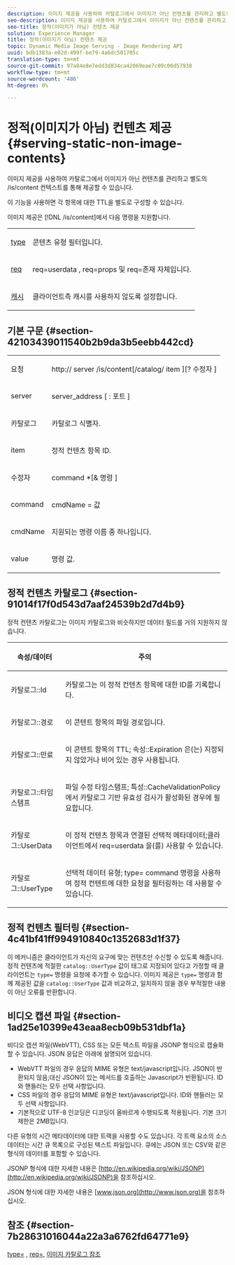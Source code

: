 ```yaml
---
description: 이미지 제공을 사용하여 카탈로그에서 이미지가 아닌 컨텐츠를 관리하고 별도의 /is/content 컨텍스트를 통해 제공할 수 있습니다.
seo-description: 이미지 제공을 사용하여 카탈로그에서 이미지가 아닌 컨텐츠를 관리하고 별도의 /is/content 컨텍스트를 통해 제공할 수 있습니다.
seo-title: 정적(이미지가 아님) 컨텐츠 제공
solution: Experience Manager
title: 정적(이미지가 아님) 컨텐츠 제공
topic: Dynamic Media Image Serving - Image Rendering API
uuid: bdb1383a-e02d-499f-be79-4a6dc501705c
translation-type: tm+mt
source-git-commit: 97a84e8e7edd3d834ca42069eae7c09c00d57938
workflow-type: tm+mt
source-wordcount: '486'
ht-degree: 0%

---
```



# 정적(이미지가 아님) 컨텐츠 제공{#serving-static-non-image-contents}

이미지 제공을 사용하여 카탈로그에서 이미지가 아닌 컨텐츠를 관리하고 별도의 /is/content 컨텍스트를 통해 제공할 수 있습니다.

이 기능을 사용하면 각 항목에 대한 TTL을 별도로 구성할 수 있습니다.

이미지 제공은 [!DNL /is/content]에서 다음 명령을 지원합니다.

<table id="simpletable_8A3AB1D1D20F4B6CBE86767E94735980"> 
 <tr class="strow"> 
  <td class="stentry"> <p> <a href="../../is-api/http-ref/image-serving-api-ref/c-http-protocol-reference/c-command-reference/r-type.md#reference-89094fd1c50c444eb082cd266769cccb" format="dita" scope="local"> type </a> </p> </td> 
  <td class="stentry"> <p>콘텐츠 유형 필터입니다. </p> </td> 
 </tr> 
 <tr class="strow"> 
  <td class="stentry"> <p> <a href="../../is-api/http-ref/image-serving-api-ref/c-http-protocol-reference/c-command-reference/r-req/r-req.md#reference-907cdb4a97034db7ad94695f25552e76" format="dita" scope="local"> req  </a> </p> </td> 
  <td class="stentry"> <p> <span class="codeph"> req=userdata  </span>,  <span class="codeph"> req=props  </span>및  <span class="codeph"> req=존재  </span> 자체입니다. </p> </td> 
 </tr> 
 <tr class="strow"> 
  <td class="stentry"> <p> <a href="../../is-api/http-ref/image-serving-api-ref/c-http-protocol-reference/c-command-reference/r-is-http-cache.md#reference-168189bee4ce4d1189d427891f22be2e" format="dita" scope="local"> 캐시  </a> </p> </td> 
  <td class="stentry"> <p>클라이언트측 캐시를 사용하지 않도록 설정합니다. </p> </td> 
 </tr> 
</table>

## 기본 구문 {#section-42103439011540b2b9da3b5eebb442cd}

<table id="simpletable_2F039A5BFA2C4E22B014F42ECBCDA0A2"> 
 <tr class="strow"> 
  <td class="stentry"> <p> <span class="codeph"> <span class="varname"> 요청  </span> </span> </p> </td> 
  <td class="stentry"> <p> <span class="codeph"> <span class="filepath"> http://  <span class="varname"> server  </span>/is/content[/catalog/  <span class="varname"> item  </span>][? <span class="varname"> 수정자  </span>]  </span> </span> </p> </td> 
 </tr> 
 <tr class="strow"> 
  <td class="stentry"> <p> <span class="codeph"> <span class="varname"> server  </span> </span> </p> </td> 
  <td class="stentry"> <p> <span class="codeph"> <span class="varname"> server_address  </span>[ : <span class="varname"> 포트  </span>]  </span> </p> </td> 
 </tr> 
 <tr class="strow"> 
  <td class="stentry"> <p> <span class="codeph"> <span class="varname"> 카탈로그  </span> </span> </p> </td> 
  <td class="stentry"> <p>카탈로그 식별자. </p> </td> 
 </tr> 
 <tr class="strow"> 
  <td class="stentry"> <p> <span class="codeph"> <span class="varname"> item  </span> </span> </p> </td> 
  <td class="stentry"> <p>정적 컨텐츠 항목 ID. </p> </td> 
 </tr> 
 <tr class="strow"> 
  <td class="stentry"> <p> <span class="codeph"> <span class="varname"> 수정자  </span> </span> </p> </td> 
  <td class="stentry"> <p> <span class="codeph"> <span class="varname"> command  </span>*[&amp;  <span class="varname"> 명령  </span>]  </span> </p> </td> 
 </tr> 
 <tr class="strow"> 
  <td class="stentry"> <p> <span class="codeph"> <span class="varname"> command  </span> </span> </p> </td> 
  <td class="stentry"> <p> <span class="codeph"> <span class="varname"> cmdName  </span>=  <span class="varname"> 값  </span> </span> </p> </td> 
 </tr> 
 <tr class="strow"> 
  <td class="stentry"> <p> <span class="codeph"> <span class="varname"> cmdName  </span> </span> </p> </td> 
  <td class="stentry"> <p>지원되는 명령 이름 중 하나입니다. </p> </td> 
 </tr> 
 <tr class="strow"> 
  <td class="stentry"> <p> <span class="codeph"> <span class="varname"> value  </span> </span> </p> </td> 
  <td class="stentry"> <p>명령 값. </p> </td> 
 </tr> 
</table>

## 정적 컨텐츠 카탈로그 {#section-91014f17f0d543d7aaf24539b2d7d4b9}

정적 컨텐츠 카탈로그는 이미지 카탈로그와 비슷하지만 데이터 필드를 거의 지원하지 않습니다.

<table id="table_71A565DF5EC94913AD35CB13B0C7A27D"> 
 <thead> 
  <tr> 
   <th colname="col1" class="entry"> <p>속성/데이터 </p> </th> 
   <th colname="col2" class="entry"> <p>주의 </p> </th> 
  </tr> 
 </thead>
 <tbody> 
  <tr> 
   <td colname="col1"> <p> <span class="codeph"> 카탈로그::Id  </span> </p> </td> 
   <td colname="col2"> <p>카탈로그는 이 정적 컨텐츠 항목에 대한 ID를 기록합니다. </p> </td> 
  </tr> 
  <tr> 
   <td colname="col1"> <p> <span class="codeph"> 카탈로그::경로  </span> </p> </td> 
   <td colname="col2"> <p>이 콘텐트 항목의 파일 경로입니다. </p> </td> 
  </tr> 
  <tr> 
   <td colname="col1"> <p> <span class="codeph"> 카탈로그::만료  </span> </p> </td> 
   <td colname="col2"> <p>이 콘텐트 항목의 TTL;<span class="codeph"> 속성::Expiration </span>은(는) 지정되지 않았거나 비어 있는 경우 사용됩니다. </p> </td> 
  </tr> 
  <tr> 
   <td colname="col1"> <p> <span class="codeph"> 카탈로그::타임스탬프  </span> </p> </td> 
   <td colname="col2"> <p>파일 수정 타임스탬프;<span class="codeph"> 특성::CacheValidationPolicy </span>에서 카탈로그 기반 유효성 검사가 활성화된 경우에 필요합니다. </p> </td> 
  </tr> 
  <tr> 
   <td colname="col1"> <p> <span class="codeph"> 카탈로그::UserData  </span> </p> </td> 
   <td colname="col2"> <p>이 정적 컨텐츠 항목과 연결된 선택적 메타데이터;클라이언트에서 <span class="codeph"> req=userdata </span>을(를) 사용할 수 있습니다. </p> </td> 
  </tr> 
  <tr> 
   <td colname="col1"> <p> <span class="codeph"> 카탈로그::UserType  </span> </p> </td> 
   <td colname="col2"> <p>선택적 데이터 유형;<span class="codeph"> type= command </span> 명령을 사용하여 정적 컨텐트에 대한 요청을 필터링하는 데 사용할 수 있습니다. </p> </td> 
  </tr> 
 </tbody> 
</table>

## 정적 컨텐츠 필터링 {#section-4c41bf41ff994910840c1352683d1f37}

이 메커니즘은 클라이언트가 자신의 요구에 맞는 컨텐츠만 수신할 수 있도록 해줍니다. 정적 컨텐츠에 적절한 `catalog::UserType` 값이 태그로 지정되어 있다고 가정할 때 클라이언트는 `type=` 명령을 요청에 추가할 수 있습니다. 이미지 제공은 `type=` 명령과 함께 제공된 값을 `catalog::UserType` 값과 비교하고, 일치하지 않을 경우 부적절한 내용이 아닌 오류를 반환합니다.

## 비디오 캡션 파일 {#section-1ad25e10399e43eaa8ecb09b531dbf1a}

비디오 캡션 파일(WebVTT), CSS 또는 모든 텍스트 파일을 JSONP 형식으로 캡슐화할 수 있습니다. JSON 응답은 아래에 설명되어 있습니다.

* WebVTT 파일의 경우 응답의 MIME 유형은 text/javascript입니다. JSON이 반환되지 않음;대신 JSON이 있는 메서드를 호출하는 Javascript가 반환됩니다. ID와 핸들러는 모두 선택 사항입니다.
* CSS 파일의 경우 응답의 MIME 유형은 text/javascript입니다. ID와 핸들러는 모두 선택 사항입니다.
* 기본적으로 UTF-8 인코딩은 디코딩이 올바르게 수행되도록 적용됩니다. 기본 크기 제한은 2MB입니다.

다른 유형의 시간 메타데이터에 대한 트랙을 사용할 수도 있습니다. 각 트랙 요소의 소스 데이터는 시간 큐 목록으로 구성된 텍스트 파일입니다. 큐에는 JSON 또는 CSV와 같은 형식의 데이터를 포함할 수 있습니다.

JSONP 형식에 대한 자세한 내용은 [http://en.wikipedia.org/wiki/JSONP](http://en.wikipedia.org/wiki/JSONP)을 참조하십시오.

JSON 형식에 대한 자세한 내용은 [www.json.org](http://www.json.org)을 참조하십시오.

## 참조 {#section-7b28631016044a22a3a6762fd64771e9}

[type=](../../is-api/http-ref/image-serving-api-ref/c-http-protocol-reference/c-command-reference/r-type.md#reference-89094fd1c50c444eb082cd266769cccb) ,  [req=](../../is-api/http-ref/image-serving-api-ref/c-http-protocol-reference/c-command-reference/r-req/r-req.md#reference-907cdb4a97034db7ad94695f25552e76),  [이미지 카탈로그 참조](../../is-api/image-serving-api-ref/c-image-catalog-reference/c-image-catalog-reference.md#concept-e23d45ea3abe43119d5144e01c14b0b5)
